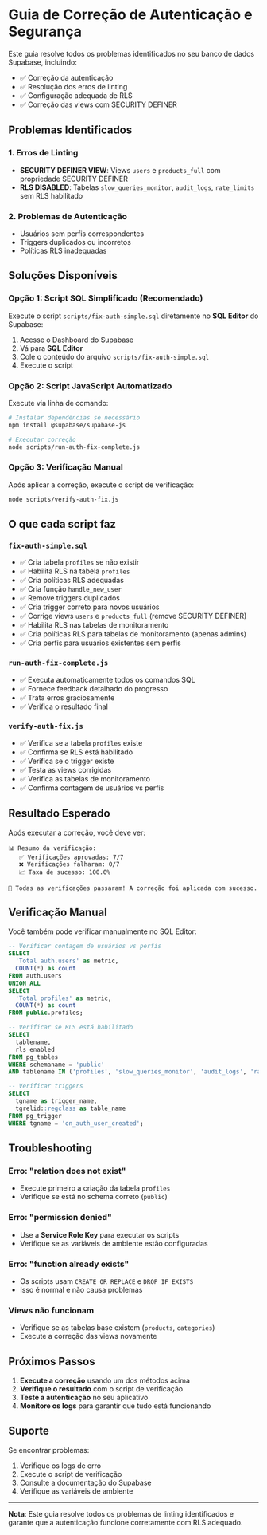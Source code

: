 # Guia de Correção de Autenticação e Segurança

Este guia resolve todos os problemas identificados no seu banco de dados Supabase, incluindo:
- ✅ Correção da autenticação
- ✅ Resolução dos erros de linting
- ✅ Configuração adequada de RLS
- ✅ Correção das views com SECURITY DEFINER

## Problemas Identificados

### 1. Erros de Linting
- **SECURITY DEFINER VIEW**: Views `users` e `products_full` com propriedade SECURITY DEFINER
- **RLS DISABLED**: Tabelas `slow_queries_monitor`, `audit_logs`, `rate_limits` sem RLS habilitado

### 2. Problemas de Autenticação
- Usuários sem perfis correspondentes
- Triggers duplicados ou incorretos
- Políticas RLS inadequadas

## Soluções Disponíveis

### Opção 1: Script SQL Simplificado (Recomendado)

Execute o script `scripts/fix-auth-simple.sql` diretamente no **SQL Editor** do Supabase:

1. Acesse o Dashboard do Supabase
2. Vá para **SQL Editor**
3. Cole o conteúdo do arquivo `scripts/fix-auth-simple.sql`
4. Execute o script

### Opção 2: Script JavaScript Automatizado

Execute via linha de comando:

```bash
# Instalar dependências se necessário
npm install @supabase/supabase-js

# Executar correção
node scripts/run-auth-fix-complete.js
```

### Opção 3: Verificação Manual

Após aplicar a correção, execute o script de verificação:

```bash
node scripts/verify-auth-fix.js
```

## O que cada script faz

### `fix-auth-simple.sql`
- ✅ Cria tabela `profiles` se não existir
- ✅ Habilita RLS na tabela `profiles`
- ✅ Cria políticas RLS adequadas
- ✅ Cria função `handle_new_user`
- ✅ Remove triggers duplicados
- ✅ Cria trigger correto para novos usuários
- ✅ Corrige views `users` e `products_full` (remove SECURITY DEFINER)
- ✅ Habilita RLS nas tabelas de monitoramento
- ✅ Cria políticas RLS para tabelas de monitoramento (apenas admins)
- ✅ Cria perfis para usuários existentes sem perfis

### `run-auth-fix-complete.js`
- ✅ Executa automaticamente todos os comandos SQL
- ✅ Fornece feedback detalhado do progresso
- ✅ Trata erros graciosamente
- ✅ Verifica o resultado final

### `verify-auth-fix.js`
- ✅ Verifica se a tabela `profiles` existe
- ✅ Confirma se RLS está habilitado
- ✅ Verifica se o trigger existe
- ✅ Testa as views corrigidas
- ✅ Verifica as tabelas de monitoramento
- ✅ Confirma contagem de usuários vs perfis

## Resultado Esperado

Após executar a correção, você deve ver:

```
📊 Resumo da verificação:
   ✅ Verificações aprovadas: 7/7
   ❌ Verificações falharam: 0/7
   📈 Taxa de sucesso: 100.0%

🎉 Todas as verificações passaram! A correção foi aplicada com sucesso.
```

## Verificação Manual

Você também pode verificar manualmente no SQL Editor:

```sql
-- Verificar contagem de usuários vs perfis
SELECT 
  'Total auth.users' as metric,
  COUNT(*) as count
FROM auth.users
UNION ALL
SELECT 
  'Total profiles' as metric,
  COUNT(*) as count
FROM public.profiles;

-- Verificar se RLS está habilitado
SELECT 
  tablename,
  rls_enabled
FROM pg_tables 
WHERE schemaname = 'public' 
AND tablename IN ('profiles', 'slow_queries_monitor', 'audit_logs', 'rate_limits');

-- Verificar triggers
SELECT 
  tgname as trigger_name,
  tgrelid::regclass as table_name
FROM pg_trigger 
WHERE tgname = 'on_auth_user_created';
```

## Troubleshooting

### Erro: "relation does not exist"
- Execute primeiro a criação da tabela `profiles`
- Verifique se está no schema correto (`public`)

### Erro: "permission denied"
- Use a **Service Role Key** para executar os scripts
- Verifique se as variáveis de ambiente estão configuradas

### Erro: "function already exists"
- Os scripts usam `CREATE OR REPLACE` e `DROP IF EXISTS`
- Isso é normal e não causa problemas

### Views não funcionam
- Verifique se as tabelas base existem (`products`, `categories`)
- Execute a correção das views novamente

## Próximos Passos

1. **Execute a correção** usando um dos métodos acima
2. **Verifique o resultado** com o script de verificação
3. **Teste a autenticação** no seu aplicativo
4. **Monitore os logs** para garantir que tudo está funcionando

## Suporte

Se encontrar problemas:
1. Verifique os logs de erro
2. Execute o script de verificação
3. Consulte a documentação do Supabase
4. Verifique as variáveis de ambiente

---

**Nota**: Este guia resolve todos os problemas de linting identificados e garante que a autenticação funcione corretamente com RLS adequado. 